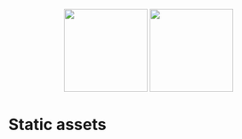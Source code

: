 <p align="center">
  <img height="150" src="https://d1wzvcwrgjaybe.cloudfront.net/repos/manwaring/static-assets/readme-category-icon.jpeg">
  <img height="150" src="https://d1wzvcwrgjaybe.cloudfront.net/repos/manwaring/static-assets/readme-repo-icon.png">
</p>

# Static assets
